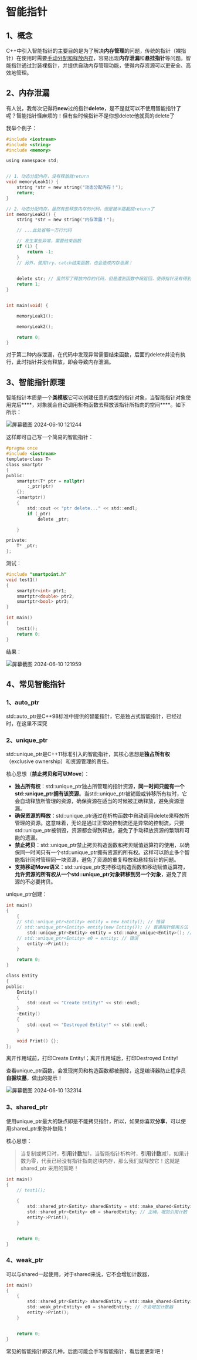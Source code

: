 # 智能指针

## 1、概念

C++中引入智能指针的主要目的是为了解决**内存管理**的问题，传统的指针（裸指针）在使用时需要<u>手动分配和释放内存</u>，容易出现**内存泄漏**和**悬挂指针**等问题。智能指针通过封装裸指针，并提供自动内存管理功能，使得内存资源可以更安全、高效地管理。

## 2、内存泄漏

有人说，我每次记得将**new**过的指针**delete**，是不是就可以不使用智能指针了呢？智能指针怪麻烦的！但有些时候指针不是你想delete他就真的delete了

我举个例子：

```c
#include <iostream>
#include <string>
#include <memory>

using namespace std;


// 1、动态分配内存，没有释放就return
void memoryLeak1() {
	string *str = new string("动态分配内存！");
	return;
}

// 2、动态分配内存，虽然有些释放内存的代码，但是被半路截胡return了
int memoryLeak2() {
	string *str = new string("内存泄露！");

	// ...此处省略一万行代码

	// 发生某些异常，需要结束函数
	if (1) {
		return -1;
	}
	// 另外，使用try、catch结束函数，也会造成内存泄漏！
	

	delete str;	// 虽然写了释放内存的代码，但是遭到函数中段返回，使得指针没有得到释放
	return 1;
}


int main(void) {

	memoryLeak1();

	memoryLeak2();

	return 0;
} 

```

对于第二种内存泄漏，在代码中发现异常需要结束函数，后面的delete并没有执行，此时指针并没有释放，即会导致内存泄漏。

## 3、智能指针原理

智能指针本质是一个**类模板**它可以创建任意的类型的指针对象，当智能指针对象使用完后***\*，对象就会自动调用析构函数去释放该指针所指向的空间\****。如下所示：

![屏幕截图 2024-06-10 121244](https://github.com/Scholar618/C_CPP_Learning/blob/main/imgs/smartPoint1.png)

这样即可自己写一个简易的智能指针：

```c
#pragma once
#include <iostream>
template<class T>
class smartptr
{
public:
	smartptr(T* ptr = nullptr)
		:_ptr(ptr)
	{};
	~smartptr()
	{
		std::cout << "ptr delete..." << std::endl;
		if (_ptr)
			delete _ptr;

	}

private:
	T* _ptr;
};

```

测试：

```c
#include "smartpoint.h"
void test1() 
{
	smartptr<int> ptr1;
	smartptr<double> ptr2;
	smartptr<bool> ptr3;
}

int main()
{
	test1();
	return 0;
}
```

结果：

![屏幕截图 2024-06-10 121959](https://github.com/Scholar618/C_CPP_Learning/blob/main/imgs/smartPoint2.png)

## 4、常见智能指针

### 1、auto_ptr

std::auto_ptr是C++98标准中提供的智能指针，它是独占式智能指针，已经过时，在这里不深究

### 2、unique_ptr

std::unique_ptr是C++11标准引入的智能指针，其核心思想是**独占所有权**（exclusive ownership）和资源管理的责任。

核心思想（**禁止拷贝和可以Move**）：

- **独占所有权**：std::unique_ptr独占所管理的指针资源，**同一时间只能有一个std::unique_ptr拥有该资源**。当std::unique_ptr被销毁或转移所有权时，它会自动释放所管理的资源，确保资源在适当的时候被正确释放，避免资源泄漏。
- **确保资源的释放**：std::unique_ptr通过在析构函数中自动调用delete来释放所管理的资源。这意味着，无论是通过正常的控制流还是异常的控制流，只要std::unique_ptr被销毁，资源都会得到释放，避免了手动释放资源的繁琐和可能的遗漏。
- **禁止拷贝**：std::unique_ptr禁止拷贝构造函数和拷贝赋值运算符的使用，以确保同一时间只有一个std::unique_ptr拥有资源的所有权。这样可以防止多个智能指针同时管理同一块资源，避免了资源的重复释放和悬挂指针的问题。
- **支持移动Move语义**：std::unique_ptr支持移动构造函数和移动赋值运算符，**允许资源的所有权从一个std::unique_ptr对象转移到另一个对象**，避免了资源的不必要拷贝。

unique_ptr创建：

```c
int main()
{
	{
	// std::unique_ptr<Entity> entity = new Entity(); // 错误
	// std::unique_ptr<Entity> entity(new Entity()); // 普通指针使用方法
		std::unique_ptr<Entity> entity = std::make_unique<Entity>(); // 最好使用这种
    // std::unique_ptr<Entity> e0 = entity; // 错误
		entity->Print();
	}

	return 0;
}
```

```c
class Entity
{
public:
	Entity()
	{
		std::cout << "Create Entity!" << std::endl;
	}
	~Entity()
	{
		std::cout << "Destroyed Entity!" << std::endl;
	}

	void Print() {};
};

```

离开作用域前，打印Create Entity!；离开作用域后，打印Destroyed Entity!

查看unique_ptr函数，会发现拷贝和构造函数都被删除，这是编译器防止程序员**自掘坟墓**，做出的提示！

![屏幕截图 2024-06-10 132314](https://github.com/Scholar618/C_CPP_Learning/blob/main/imgs/smartPoint3.png)

### 3、shared_ptr

使用unique_ptr最大的缺点即是不能拷贝指针，所以，如果你喜欢**分享**，可以使用shared_ptr来弥补缺陷！

核心思想：

> 当复制或拷贝时，**引用计数**加1，当智能指针析构时，**引用计数**减1，如果计数为零，代表已经没有指针指向这块内存，那么我们就释放它！这就是 shared_ptr 采用的策略！

```c
int main()
{
	// test1();
	
	{
		std::shared_ptr<Entity> sharedEntity = std::make_shared<Entity>();
		std::shared_ptr<Entity> e0 = sharedEntity; // 正确，增加引用计数
		entity->Print();
	}


	return 0;
}
```



### 4、weak_ptr

可以与shared一起使用，对于shared来说，它不会增加计数器，

```c
int main()
{
	{
		std::shared_ptr<Entity> sharedEntity = std::make_shared<Entity>();
		std::weak_ptr<Entity> e0 = sharedEntity; // 不会增加计数器
		entity->Print();
	}


	return 0;
}
```

常见的智能指针即这几种，后面可能会手写智能指针，看后面更新吧！
